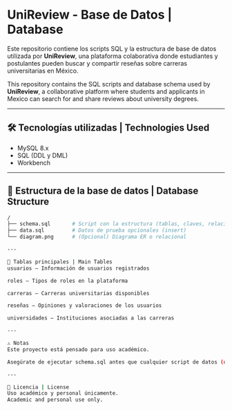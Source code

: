 # UniReview - Base de Datos | Database

Este repositorio contiene los scripts SQL y la estructura de base de datos utilizada por **UniReview**, una plataforma colaborativa donde estudiantes y postulantes pueden buscar y compartir reseñas sobre carreras universitarias en México.

This repository contains the SQL scripts and database schema used by **UniReview**, a collaborative platform where students and applicants in Mexico can search for and share reviews about university degrees.

---

## 🛠️ Tecnologías utilizadas | Technologies Used

- MySQL 8.x
- SQL (DDL y DML)
- Workbench

---

## 🧱 Estructura de la base de datos | Database Structure

```bash
/
├── schema.sql       # Script con la estructura (tablas, claves, relaciones)
├── data.sql         # Datos de prueba opcionales (insert)
└── diagram.png      # (Opcional) Diagrama ER o relacional

---

🔑 Tablas principales | Main Tables
usuarios — Información de usuarios registrados

roles — Tipos de roles en la plataforma

carreras — Carreras universitarias disponibles

reseñas — Opiniones y valoraciones de los usuarios

universidades — Instituciones asociadas a las carreras

---

⚠️ Notas
Este proyecto está pensado para uso académico.

Asegúrate de ejecutar schema.sql antes que cualquier script de datos (data.sql).

---

📄 Licencia | License
Uso académico y personal únicamente.
Academic and personal use only.
